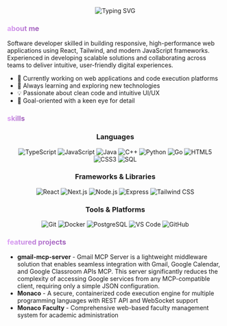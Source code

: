 <div align="center">
  <img src="https://readme-typing-svg.demolab.com?font=Fira+Code&weight=700&size=28&duration=3000&pause=1000&color=DDA0F7FF&center=true&vCenter=true&width=600&lines=Hi+there%2C+I'm+Ishika+Bhoyar!;Building+Modern+Web+Experiences" alt="Typing SVG" />
</div>

<h3 align="left"><span style="background: linear-gradient(to right, #DDA0F7, #9B59B6); -webkit-background-clip: text; -webkit-text-fill-color: transparent;">about me</span></h2>

Software developer skilled in building responsive, high-performance web applications using React, Tailwind, and modern JavaScript frameworks. Experienced in developing scalable solutions and collaborating across teams to deliver intuitive, user-friendly digital experiences.

- 🔭 Currently working on web applications and code execution platforms
- 🌱 Always learning and exploring new technologies
- 💡 Passionate about clean code and intuitive UI/UX
- 🎯 Goal-oriented with a keen eye for detail

<h3 align="left"><span style="background: linear-gradient(to right, #DDA0F7, #9B59B6); -webkit-background-clip: text; -webkit-text-fill-color: transparent;">skills</span></h2>

<div align="center">
  
### Languages
  
<p>
  <img src="https://img.shields.io/badge/TypeScript-3178C6?style=for-the-badge&logo=typescript&logoColor=white" alt="TypeScript" />
  <img src="https://img.shields.io/badge/JavaScript-F7DF1E?style=for-the-badge&logo=javascript&logoColor=black" alt="JavaScript" />
  <img src="https://img.shields.io/badge/Java-ED8B00?style=for-the-badge&logo=java&logoColor=white" alt="Java" />
  <img src="https://img.shields.io/badge/C++-00599C?style=for-the-badge&logo=cplusplus&logoColor=white" alt="C++" />
  <img src="https://img.shields.io/badge/Python-3776AB?style=for-the-badge&logo=python&logoColor=white" alt="Python" />
  <img src="https://img.shields.io/badge/Go-00ADD8?style=for-the-badge&logo=go&logoColor=white" alt="Go" />
  <img src="https://img.shields.io/badge/HTML5-E34F26?style=for-the-badge&logo=html5&logoColor=white" alt="HTML5" />
  <img src="https://img.shields.io/badge/CSS3-1572B6?style=for-the-badge&logo=css3&logoColor=white" alt="CSS3" />
  <img src="https://img.shields.io/badge/SQL-4479A1?style=for-the-badge&logo=postgresql&logoColor=white" alt="SQL" />
</p>

### Frameworks & Libraries

<p>
  <img src="https://img.shields.io/badge/React-61DAFB?style=for-the-badge&logo=react&logoColor=black" alt="React" />
  <img src="https://img.shields.io/badge/Next.js-000000?style=for-the-badge&logo=nextdotjs&logoColor=white" alt="Next.js" />
  <img src="https://img.shields.io/badge/Node.js-339933?style=for-the-badge&logo=nodedotjs&logoColor=white" alt="Node.js" />
  <img src="https://img.shields.io/badge/Express-000000?style=for-the-badge&logo=express&logoColor=white" alt="Express" />
  <img src="https://img.shields.io/badge/Tailwind_CSS-06B6D4?style=for-the-badge&logo=tailwind-css&logoColor=white" alt="Tailwind CSS" />
</p>

### Tools & Platforms

<p>
  <img src="https://img.shields.io/badge/Git-F05032?style=for-the-badge&logo=git&logoColor=white" alt="Git" />
  <img src="https://img.shields.io/badge/Docker-2496ED?style=for-the-badge&logo=docker&logoColor=white" alt="Docker" />
  <img src="https://img.shields.io/badge/PostgreSQL-4169E1?style=for-the-badge&logo=postgresql&logoColor=white" alt="PostgreSQL" />
  <img src="https://img.shields.io/badge/VS_Code-007ACC?style=for-the-badge&logo=visual-studio-code&logoColor=white" alt="VS Code" />
  <img src="https://img.shields.io/badge/GitHub-181717?style=for-the-badge&logo=github&logoColor=white" alt="GitHub" />
</p>

</div>

<h3 align="left"><span style="background: linear-gradient(to right, #DDA0F7, #9B59B6); -webkit-background-clip: text; -webkit-text-fill-color: transparent;">featured projects</span></h2>

- **gmail-mcp-server** - Gmail MCP Server is a lightweight middleware solution that enables seamless integration with Gmail, Google Calendar, and Google Classroom APIs MCP. This server significantly reduces the complexity of accessing Google services from any MCP-compatible client, requiring only a simple JSON configuration.
- **Monaco** - A secure, containerized code execution engine for multiple programming languages with REST API and WebSocket support
- **Monaco Faculty** - Comprehensive web-based faculty management system for academic administration

